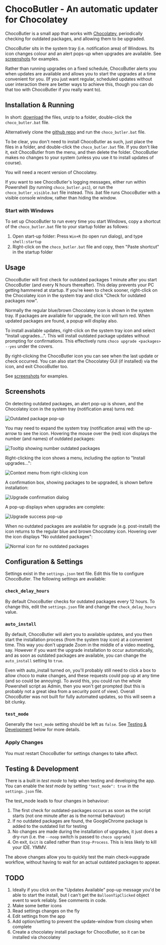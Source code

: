 # ChocoButler - An automatic updater for Chocolatey
ChocoButler is a small app that works with [Chocolatey](https://chocolatey.org/), periodically checking for outdated packages, and allowing them to be upgraded.

ChocoButler sits in the system tray (i.e. notification area) of Windows. Its icon changes colour and an alert pops-up when upgrades are available. See [screenshots](#screenshots) for examples.

Rather than running upgrades on a fixed schedule, ChocoButler alerts you when updates are available and allows you to start the upgrades at a time convenient for you. (If you just want regular, scheduled updates without user interaction there are better ways to achieve this, though you can do that too with ChocoButler if you really want to).


## Installation & Running
In short: [download](https://github.com/cokelid/ChocoButler/archive/refs/tags/v0.1.2.zip) the files, unzip to a folder, double-click the `choco_butler.bat` file.

Alternatively clone the [github repo](https://github.com/cokelid/ChocoButler.git) and run the `choco_butler.bat` file.

To be clear, you don't need to install ChocoButler as such, just place the files in a folder, and double-click the `choco_butler.bat` file. If you don't like it, exit ChocoButler from the menu, and then delete the folder. ChocoButler makes no changes to your system (unless you use it to install updates of course).

You will need a recent version of Chocolatey.

If you want to see ChocoButler's logging messages, either run within Powershell (by running `choco_butler.ps1`), or run the `choco_butler_visible.bat` file instead. This .bat file runs ChocoButler with a visible console window, rather than hiding the window.
### Start with Windows
To set up ChocoButler to run every time you start Windows, copy a shortcut of the `choco_butler.bat` file to your startup folder as follows:

1) Open start-up folder: Press `Win+R` (to open run dialog), and type `shell:startup`
2) Right-click on the `choco_butler.bat` file and copy, then "Paste shortcut" in the startup folder


## Usage
ChocoButler will first check for outdated packages 1 minute after you start ChocoButler (and every N hours thereafter). This delay prevents your PC getting hammered at startup. If you're keen to check sooner, right-click on the Chocolatey icon in the system tray and click "Check for outdated packages now".

Normally the regular blue/brown Chocolatey icon is shown in the system tray. If packages are available for upgrade, the icon will turn red. When updated packages are found, a popup will display also.

To install available updates, right-click on the system tray icon and select "Install upgrades...". This will install outdated package updates without prompting for confirmations. This effectively runs `choco upgrade <packages> --yes` under the covers.

By right-clicking the ChocoButler icon you can see when the last update or check occurred. You can also start the Chocolatey GUI (if installed) via the icon, and exit ChocoButler too.

See [screenshots](#screenshots) for examples.



## Screenshots

On detecting outdated packages, an alert pop-up is shown, and the Chocolatey icon in the system tray (notification area) turns red:

![Outdated package pop-up](./img/screenshot-01-alert.png?raw=true)

You may need to expand the system tray (notification area) with the up-arrow to see the icon. Hovering the mouse over the (red) icon displays the number (and names) of outdated packages:

![Tooltip showing number outdated packages](./img/screenshot-02-tooltip.png?raw=true)

Right-clicking the icon shows a menu, including the option to "Install upgrades...":

![Context menu from right-clicking icon](./img/screenshot-03-menu.png?raw=true)

A confirmation box, showing packages to be upgraded, is shown before installation:

![Upgrade confirmation dialog](./img/screenshot-04-confirm.png?raw=true)

A pop-up displays when upgrades are complete:

![Upgrade success pop-up](./img/screenshot-05-success.png?raw=true)

When no outdated packages are available for upgrade (e.g. post-install) the icon returns to the regular blue and brown Chocolatey icon. Hovering over the icon displays "No outdated packages":

![Normal icon for no outdated packages](./img/screenshot-06-post-install.png?raw=true)



## Configuration & Settings
Settings exist in the `settings.json` text file. Edit this file to configure ChocoButler. The following settings are available:

### `check_delay_hours`
By default ChocoButler checks for outdated packages every 12 hours. To change this, edit the `settings.json` file and change the `check_delay_hours` value.

### `auto_install`
By default, ChocoButler will alert you to available updates, and you then start the installation process (from the system tray icon) at a convenient time. This way you don't upgrade Zoom in the middle of a video meeting, say. However if you want the upgrade installation to occur automatically, and as soon as outdated packages are available, you can change the `auto_install` setting to `true`.

Even with auto_install turned on, you'll probably still need to click a box to allow choco to make changes, and these requests could pop up at any time (and so could be annoying).
To avoid this, you could run the whole Powershell script as Admin, then you won't get prompted (but this is probably not a great idea from a security point of view). Overall ChocoButler was not built for fully automated updates, so this will seem a bit clunky.

### `test_mode`
Generally the `test_mode` setting should be left as `false`. See [Testing & Development](#testing--development) below for more details.

### Apply Changes
You must restart ChocoButler for settings changes to take affect.

## Testing & Development

There is a built in _test mode_ to help when testing and developing the app. You can enable the _test mode_ by setting `"test_mode": true` in the `settings.json` file.

The test_mode leads to four changes in behaviour:

1) The first check for outdated-packages occurs as soon as the script starts (not one minute after as is the normal behaviour)
2) If no outdated packages are found, the GoogleChrome package is added to the outdated list for testing
3) No changes are made during the installation of upgrades, it just does a dry-run (i.e. the `--noop` switch is passed to `choco upgrade`)
4) On exit, `Exit` is called rather than `Stop-Process`. This is less likely to kill your IDE. YMMV.

The above changes allow you to quickly test the main check->upgrade workflow, without having to wait for an actual outdated packages to appear.

## TODO
1) Ideally if you click on the "Updates Available" pop-up message you'd be able to start the install, but I can't get the `BalloonTipClicked` object event to work reliably. See comments in code.
1) Make some better icons
1) Read settings changes on the fly
1) Edit settings from the app 
1) Add option/setting to prevent the update-window from closing when complete
1) Create a chocolatey install package for ChocoButler, so it can be installed via chocolatey

